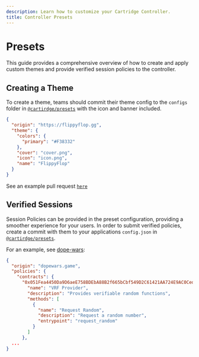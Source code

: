 ```yaml
---
description: Learn how to customize your Cartridge Controller.
title: Controller Presets
---
```


# Presets

This guide provides a comprehensive overview of how to create and apply custom themes and provide verified session policies to the controller.

## Creating a Theme

To create a theme, teams should commit their theme config to the `configs` folder in [`@cartirdge/presets`](https://github.com/cartridge-gg/presets/tree/main/configs) with the icon and banner included.

```json
{
  "origin": "https://flippyflop.gg",
  "theme": {
    "colors": {
      "primary": "#F38332"
    },
    "cover": "cover.png",
    "icon": "icon.png",
    "name": "FlippyFlop"
  }
}
```

See an example pull request [`here`](https://github.com/cartridge-gg/presets/pull/8/files)

## Verified Sessions

Session Policies can be provided in the preset configuration, providing a smoother experience for your users. In order to submit verified policies, create a commit with them to your applications `config.json` in [`@cartirdge/presets`](https://github.com/cartridge-gg/presets/tree/main/configs).

For an example, see [dope-wars](https://github.com/cartridge-gg/presets/blob/aa3a218de1c83f36bf9eb73d7ab4e099898ce1f2/configs/dope-wars/config.json#L3):

```json
{
  "origin": "dopewars.game",
  "policies": {
    "contracts": {
      "0x051Fea4450Da9D6aeE758BDEbA88B2f665bCbf549D2C61421AA724E9AC0Ced8F": {
        "name": "VRF Provider",
        "description": "Provides verifiable random functions",
        "methods": [
          {
            "name": "Request Random",
            "description": "Request a random number",
            "entrypoint": "request_random"
          }
        ]
      },
  ...
}
```